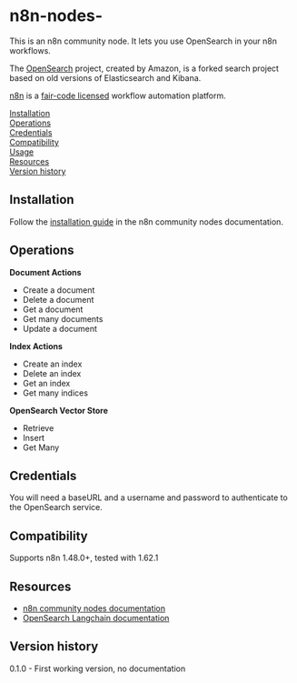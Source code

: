 # n8n-nodes-

This is an n8n community node. It lets you use OpenSearch in your n8n workflows.

The [OpenSearch](https://opensearch.org/) project, created by Amazon, is a forked search project based on old versions of Elasticsearch and Kibana.

[n8n](https://n8n.io/) is a [fair-code licensed](https://docs.n8n.io/reference/license/) workflow automation platform.

[Installation](#installation)  
[Operations](#operations)  
[Credentials](#credentials)  <!-- delete if no auth needed -->  
[Compatibility](#compatibility)  
[Usage](#usage)  <!-- delete if not using this section -->  
[Resources](#resources)  
[Version history](#version-history)  <!-- delete if not using this section -->  

## Installation

Follow the [installation guide](https://docs.n8n.io/integrations/community-nodes/installation/) in the n8n community nodes documentation.

## Operations

**Document Actions**

 - Create a document
 - Delete a document
 - Get a document
 - Get many documents
 - Update a document

**Index Actions**

- Create an index
- Delete an index
- Get an index
- Get many indices

**OpenSearch Vector Store**

- Retrieve
- Insert
- Get Many

## Credentials

You will need a baseURL and a username and password to authenticate to the OpenSearch service.

## Compatibility

Supports n8n 1.48.0+, tested with 1.62.1

## Resources

* [n8n community nodes documentation](https://docs.n8n.io/integrations/community-nodes/)
* [OpenSearch Langchain documentation](https://js.langchain.com/docs/integrations/vectorstores/opensearch/)

## Version history

0.1.0 - First working version, no documentation


